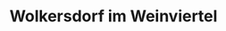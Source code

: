 ---
title: Wolkersdorf im Weinviertel
url: /wolkersdorf-im-weinviertel/
latitude: 48.383
longitude: 16.519
---